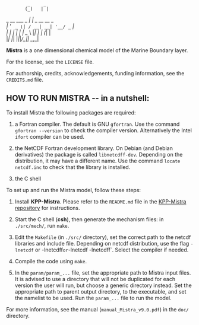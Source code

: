             _     _  
           (_)   | |  
  _ __ ___  _ ___| |_ _ __ __ _  
 | '_ ` _ \| / __| __| '__/ _` |  
 | | | | | | \__ \ |_| | | (_| |  
 |_| |_| |_|_|___/\__|_|  \__,_|  


__Mistra__ is a one dimensional chemical model of the Marine Boundary layer.

For the license, see the `LICENSE` file.

For authorship, credits, acknowledgements, funding information, see the `CREDITS.md` file.


HOW TO RUN MISTRA -- in a nutshell:
-----------------------------------

To install Mistra the following packages are required:

1. a Fortran compiler. The default is GNU `gfortran`. Use the command `gfortran --version` to check the compiler version. Alternatively the Intel `ifort` compiler can be used.

2. the NetCDF Fortran development library. On Debian (and Debian derivatives) the package is called `libnetcdff-dev`. Depending on the distribution, it may have a different name. Use the command `locate netcdf.inc` to check that the library is installed.

3. the C shell

To set up and run the Mistra model, follow these steps:

1. Install __KPP-Mistra__. Please refer to the `README.md` file in the [KPP-Mistra repository](https://github.com/MistraModel/KPP-Mistra) for instructions.

2. Start the C shell (__csh__), then generate the mechanism files: in `./src/mech/`, run `make`.

3. Edit the `Makefile` (in `./src/` directory), set the correct path to the netcdf libraries and include file. Depending on netcdf distribution, use the flag `-lnetcdf` or -lnetcdff` or `-lnetcdf -lnetcdff`. Select the compiler if needed.

4. Compile the code using `make`.

5. In the `param/param_...` file, set the appropriate path to Mistra input files. It is advised to use a directory that will not be duplicated for each version the user will run, but choose a generic directory instead. Set the appropriate path to parent output directory, to the executable, and set the namelist to be used. Run the `param_...` file to run the model.

For more information, see the manual (`manual_Mistra_v9.0.pdf`) in the `doc/` directory.
